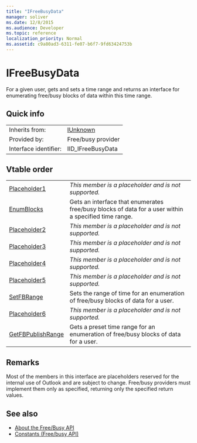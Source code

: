 ```yaml
---
title: "IFreeBusyData"
manager: soliver
ms.date: 12/8/2015
ms.audience: Developer
ms.topic: reference
localization_priority: Normal
ms.assetid: c9a80ad3-6311-fe07-b6f7-9fd63424753b
---
```


# IFreeBusyData

For a given user, gets and sets a time range and returns an interface for enumerating free/busy blocks of data within this time range.
  
## Quick info

|||
|:-----|:-----|
|Inherits from:  <br/> |[IUnknown](http://msdn.microsoft.com/library/33f1d79a-33fc-4ce5-a372-e08bda378332%28Office.15%29.aspx) <br/> |
|Provided by:  <br/> |Free/busy provider  <br/> |
|Interface identifier:  <br/> |IID_IFreeBusyData  <br/> |
   
## Vtable order

|||
|:-----|:-----|
|[Placeholder1](ifreebusydata-placeholder1.md) <br/> | *This member is a placeholder and is not supported.*  <br/> |
|[EnumBlocks](ifreebusydata-enumblocks.md) <br/> |Gets an interface that enumerates free/busy blocks of data for a user within a specified time range.  <br/> |
|[Placeholder2](ifreebusydata-placeholder2.md) <br/> | *This member is a placeholder and is not supported.*  <br/> |
|[Placeholder3](ifreebusydata-placeholder3.md) <br/> | *This member is a placeholder and is not supported.*  <br/> |
|[Placeholder4](ifreebusydata-placeholder4.md) <br/> | *This member is a placeholder and is not supported.*  <br/> |
|[Placeholder5](ifreebusydata-placeholder5.md) <br/> | *This member is a placeholder and is not supported.*  <br/> |
|[SetFBRange](ifreebusydata-setfbrange.md) <br/> |Sets the range of time for an enumeration of free/busy blocks of data for a user.  <br/> |
|[Placeholder6](ifreebusydata-placeholder6.md) <br/> | *This member is a placeholder and is not supported.*  <br/> |
|[GetFBPublishRange](ifreebusydata-getfbpublishrange.md) <br/> |Gets a preset time range for an enumeration of free/busy blocks of data for a user.  <br/> |
   
## Remarks

Most of the members in this interface are placeholders reserved for the internal use of Outlook and are subject to change. Free/busy providers must implement them only as specified, returning only the specified return values.
  
## See also

- [About the Free/Busy API](about-the-free-busy-api.md)
- [Constants (Free/busy API)](constants-free-busy-api.md)


